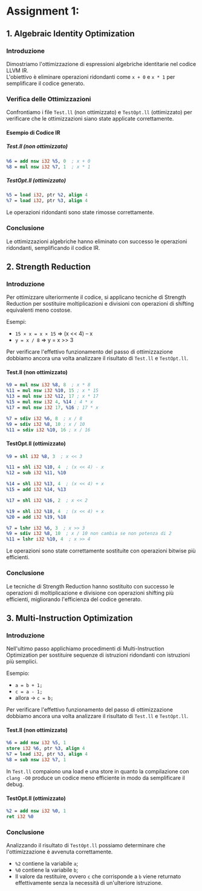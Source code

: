 

# Assignment 1: 

## 1. Algebraic Identity Optimization
### Introduzione
Dimostriamo l'ottimizzazione di espressioni algebriche identitarie nel codice LLVM IR.  
L'obiettivo è eliminare operazioni ridondanti come `x + 0` e `x * 1` per semplificare il codice generato.

### Verifica delle Ottimizzazioni
Confrontiamo i file `Test.ll` (non ottimizzato) e `TestOpt.ll` (ottimizzato) per verificare che le ottimizzazioni siano state applicate correttamente.

#### Esempio di Codice IR
##### Test.ll (non ottimizzato)
```llvm
%6 = add nsw i32 %5, 0  ; x + 0
%8 = mul nsw i32 %7, 1  ; x * 1
```

##### TestOpt.ll (ottimizzato)
```llvm
%5 = load i32, ptr %2, align 4
%7 = load i32, ptr %3, align 4
```
Le operazioni ridondanti sono state rimosse correttamente.

### Conclusione
Le ottimizzazioni algebriche hanno eliminato con successo le operazioni ridondanti, semplificando il codice IR.

## 2. Strength Reduction
### Introduzione
Per ottimizzare ulteriormente il codice, si applicano tecniche di Strength Reduction per sostituire moltiplicazioni e divisioni con operazioni di shifting equivalenti meno costose.

Esempi:
- `15 × x = x × 15` ⇒ (x << 4) – x
- `y = x / 8` ⇒ y = x >> 3

Per verificare l'effettivo funzionamento del passo di ottimizzazione dobbiamo ancora una volta analizzare il risultato di `Test.ll` e `TestOpt.ll`.

#### Test.ll (non ottimizzato)
```llvm
%9 = mul nsw i32 %8, 8  ; x * 8
%11 = mul nsw i32 %10, 15 ; x * 15
%13 = mul nsw i32 %12, 17 ; x * 17
%15 = mul nsw i32 4, %14 ; 4 * x
%17 = mul nsw i32 17, %16 ; 17 * x

%7 = sdiv i32 %6, 8  ; x / 8
%9 = sdiv i32 %8, 10 ; x / 10
%11 = sdiv i32 %10, 16 ; x / 16
```

#### TestOpt.ll (ottimizzato)
```llvm
%9 = shl i32 %8, 3  ; x << 3

%11 = shl i32 %10, 4  ; (x << 4) - x
%12 = sub i32 %11, %10

%14 = shl i32 %13, 4  ; (x << 4) + x
%15 = add i32 %14, %13

%17 = shl i32 %16, 2  ; x << 2

%19 = shl i32 %18, 4  ; (x << 4) + x
%20 = add i32 %19, %18

%7 = lshr i32 %6, 3  ; x >> 3
%9 = sdiv i32 %8, 10  ; x / 10 non cambia se non potenza di 2
%11 = lshr i32 %10, 4  ; x >> 4
```
Le operazioni sono state correttamente sostituite con operazioni bitwise più efficienti.

### Conclusione
Le tecniche di Strength Reduction hanno sostituito con successo le operazioni di moltiplicazione e divisione con operazioni shifting più efficienti, migliorando l'efficienza del codice generato.

## 3. Multi-Instruction Optimization
### Introduzione
Nell'ultimo passo applichiamo procedimenti di Multi-Instruction Optimization per sostituire sequenze di istruzioni ridondanti con istruzioni più semplici.

Esempio:
 - `a = b + 1;`
 - `c = a - 1;`
 - allora -> `c = b;`

Per verificare l'effettivo funzionamento del passo di ottimizzazione dobbiamo ancora una volta analizzare il risultato di `Test.ll` e `TestOpt.ll`.

#### Test.ll (non ottimizzato)
```llvm
%6 = add nsw i32 %5, 1
store i32 %6, ptr %3, align 4
%7 = load i32, ptr %3, align 4
%8 = sub nsw i32 %7, 1
```

In `Test.ll` compaiono una load e una store in quanto la compilazione con `clang -O0` produce un codice meno efficiente in modo da semplificare il debug.

#### TestOpt.ll (ottimizzato)
```llvm
%2 = add nsw i32 %0, 1
ret i32 %0
```

### Conclusione
Analizzando il risultato di `TestOpt.ll` possiamo determinare che l'ottimizzazione è avvenuta correttamente.
- `%2` contiene la variabile `a`;
- `%0` contiene la variabile `b`;
- Il valore da restituire, ovvero `c` che corrisponde a `b` viene returnato effettivamente senza la necessità di un'ulteriore istruzione.

